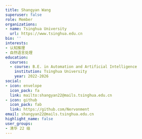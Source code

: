 ```yaml
---
title: Shangyan Wang
superuser: false
role: Member
organizations:
- name: Tsinghua University
  url: https://www.tsinghua.edu.cn
bio: ''
interests:
- 认知推理
- 自然语言处理
education:
  courses:
  - course: B.E. in Automation and Artificial Intelligence
    institution: Tsinghua University
    year: 2022-2026
social:
- icon: envelope
  icon_pack: fa
  link: mailto:shangyan22@mails.tsinghua.edu.cn
- icon: github
  icon_pack: fab
  link: https://github.com/Nervonment
email: shangyan22@mails.tsinghua.edu.cn
highlight_name: false
user_groups:
- 清华 22 级
---
```

